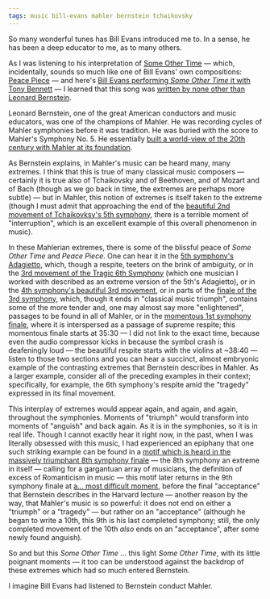 ```yaml
---
tags: music bill-evans mahler bernstein tchaikovsky
---
```


So many wonderful tunes has Bill Evans introduced me to. In a sense, he has been a deep educator to me, as to many others.

As I was listening to his interpretation of [Some Other Time](https://youtu.be/k8S8REPAsyg) — which, incidentally, sounds so much like one of Bill Evans' own compositions: [Peace Piece](https://www.youtube.com/watch?v=Nv2GgV34qIg) — and here's [Bill Evans performing _Some Other Time_ it with Tony Bennett](https://youtu.be/06ssRQ7K1hQ) — I learned that this song was [written by none other than Leonard Bernstein](https://www.youtube.com/watch?v=A9bLMqztl0Y).

Leonard Bernstein, one of the great American conductors and music educators, was one of the champions of Mahler. He was recording cycles of Mahler symphonies before it was tradition. He was buried with the score to Mahler's Symphony No. 5. He essentially [built a world-view of the 20th century with Mahler at its foundation](https://youtu.be/kPGstQUbpHQ?t=4871).

As Bernstein explains, in Mahler's music can be heard many, many extremes. I think that this is true of many classical music composers — certainly it is true also of Tchaikovsky and of Beethoven, and of Mozart and of Bach (though as we go back in time, the extremes are perhaps more subtle) — but in Mahler, this notion of extremes is itself taken to the extreme (though I must admit that approaching the end of the [beautiful 2nd movement of Tchaikovksy's 5th symphony](https://www.youtube.com/watch?v=IxYcXM_5pGA&t=989s), there is a terrible moment of "interruption", which is an excellent example of this overall phenomenon in music).

In these Mahlerian extremes, there is some of the blissful peace of _Some Other Time_ and _Peace Piece_. One can hear it in the [5th symphony's Adagietto](https://youtu.be/-p5vbwQq-eQ?t=2668), which, though a respite, teeters on the brink of ambiguity, or in the [3rd movement of the Tragic 6th Symphony](https://youtu.be/rypHeVr_X7c?t=2083) (which one musician I worked with described as an extreme version of the 5th's Adagietto), or in the [4th symphony's beautiful 3rd movement](https://youtu.be/Efj5HUa4Ah8?t=1677), or in parts of the [finale of the 3rd symphony](https://youtu.be/UOYXgJskwIQ?t=4537), which, though it ends in "classical music triumph", contains some of the more tender and, one may almost say more "enlightened", passages to be found in all of Mahler, or in the [momentous 1st symphony finale](https://youtu.be/Sq1t_a56ng8), where it is interspersed as a passage of supreme respite; this momentous finale starts at 35:30 — I did not link to the exact time, because even the audio compressor kicks in because the symbol crash is deafeningly loud — the beautiful respite starts with the violins at ~38:40 — listen to those two sections and you can hear a succinct, almost embryonic example of the contrasting extremes that Bernstein describes in Mahler. As a larger example, consider all of the preceding examples in their context; specifically, for example, the 6th symphony's respite amid the "tragedy" expressed in its final movement.

This interplay of extremes would appear again, and again, and again, throughout the symphonies. Moments of "triumph" would transform into moments of "anguish" and back again. As it is in the symphonies, so it is in real life. Though I cannot exactly hear it right now, in the past, when I was literally obsessed with this music, I had experienced an epiphany that one such striking example can be found in a [motif which is heard in the massively triumphant 8th symphony finale](https://youtu.be/NSYEOLwVfU8?t=4849) — the 8th symphony an extreme in itself — calling for a gargantuan array of musicians, the definition of excess of Romanticism in music — this motif later returns in the 9th symphony finale at [a... most difficult moment](https://youtu.be/lTK9Y9TLdFw?t=1193), before the final "acceptance" that Bernstein describes in the Harvard lecture — another reason by the way, that Mahler's music is so powerful: it does not end on either a "triumph" or a "tragedy" — but rather on an "acceptance" (although he began to write a 10th, this 9th is his last completed symphony; still, the only completed movement of the 10th _also_ ends on an "acceptance", after some newly found anguish).

So and but this _Some Other Time_ ... this light _Some Other Time_, with its little poignant moments — it too can be understood against the backdrop of these extremes which had so much entered Bernstein.

I imagine Bill Evans had listened to Bernstein conduct Mahler.
